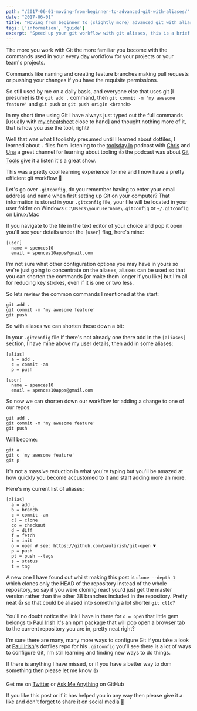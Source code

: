 ```yaml
---
path: "/2017-06-01-moving-from-beginner-to-advanced-git-with-aliases/"
date: "2017-06-01"
title: "Moving from beginner to (slightly more) advanced git with aliases."
tags: ['information', 'guide']
excerpt: "Speed up your git workflow with git aliases, this is a brief introduction on using aliases 👌🚀👍"
---
```


The more you work with Git the more familiar you become with the commands used
in your every day workflow for your projects or your team's projects.

Commands like naming and creating feature branches making pull requests or
pushing your changes if you have the requisite permissions.

So still used by me on a daily basis, and everyone else that uses git [I
presume] is the `git add .` command, then `git commit -m 'my awesome feature'`
and `git push` or `git push origin <branch>`

In my short time using Git I have always just typed out the full commands
[usually with [my cheatsheet][git-cheatsheet] close to hand] and thought nothing
more of it, that is how you use the tool, right?

Well that was what I foolishly presumed until I learned about dotfiles, I
learned about `.` files from listening to the [toolsday.io][toolsday] podcast
with [Chris][chris] and [Una][una] a great channel for learning about tooling 👍
the podcast was about [Git Tools][git-tools] give it a listen it's a great show.

This was a pretty cool learning experience for me and I now have a pretty
efficient git workflow 🚀

Let's go over `.gitconfig`, do you remember having to enter your email address
and name when first setting up Git on your computer? That information is stored
in your `.gitconfig` file, your file will be located in your user folder on
Windows `C:\Users\yourusername\.gitconfig` or `~/.gitconfig` on Linux/Mac

If you navigate to the file in the text editor of your choice and pop it open
you'll see your details under the `[user]` flag, here's mine:

```shell
[user]
  name = spences10
  email = spences10apps@gmail.com
```

I'm not sure what other configuration options you may have in yours so we're
just going to concentrate on the aliases, aliases can be used so that you can
shorten the commands [or make them longer if you like] but I'm all for reducing
key strokes, even if it is one or two less.

So lets review the common commands I mentioned at the start:

```shell
git add .
git commit -m 'my awesome feature'
git push
```

So with aliases we can shorten these down a bit:

In your `.gitconfig` file if there's not already one there add in the
`[aliases]` section, I have mine above my user details, then add in some
aliases:

```shell
[alias]
  a = add .
  c = commit -am
  p = push

[user]
  name = spences10
  email = spences10apps@gmail.com
```

So now we can shorten down our workflow for adding a change to one of our repos:

```shell
git add .
git commit -m 'my awesome feature'
git push
```

Will become:

```shell
git a
git c 'my awesome feature'
git p
```

It's not a massive reduction in what you're typing but you'll be amazed at how
quickly you become accustomed to it and start adding more an more.

Here's my current list of aliases:

```shell
[alias]
  a = add .
  b = branch
  c = commit -am
  cl = clone
  co = checkout
  d = diff
  f = fetch
  i = init
  o = open # see: https://github.com/paulirish/git-open ♥
  p = push
  pt = push --tags
  s = status
  t = tag
```

A new one I have found out whilst making this post is `clone --depth 1` which
clones only the HEAD of the repository instead of the whole repository, so say
if you were cloning react you'd just get the master version rather than the
other 38 branches included in the repository. Pretty neat 👍 so that could be
aliased into something a lot shorter `git cl1d`?

You'll no doubt notice the link I have in there for `o = open` that little gem
belongs to [Paul Irish][pi] it's an npm package that will pop open a browser tab
to the current repository you are in, pretty neat right?

I'm sure there are many, many more ways to configure Git if you take a look at
[Paul Irish][pidf]'s dotfiles repo for his `.gitconfig` you'll see there is a
lot of ways to configure Git, I'm still learning and finding new ways to do
things.

If there is anything I have missed, or if you have a better way to dom something
then please let me know 👍

Get me on [Twitter][sdt] or [Ask Me Anything][ama] on GitHub

If you like this post or if it has helped you in any way then please give it a
like and don't forget to share it on social media 🙌

<!--Links-->

[git-cheatsheet]: https://github.com/spences10/cheat-sheets/blob/master/git.md
[toolsday]: http://www.toolsday.io/
[chris]: http://twitter.com/chrisdhanaraj
[una]: http://twitter.com/una
[git-tools]: http://www.toolsday.io/episodes/git.html
[pi]: https://github.com/paulirish
[pidf]: https://github.com/paulirish/dotfiles/blob/master/.gitconfig
[sdt]: https://twitter.com/ScottDevTweets
[ama]: https://github.com/spences10/ama
